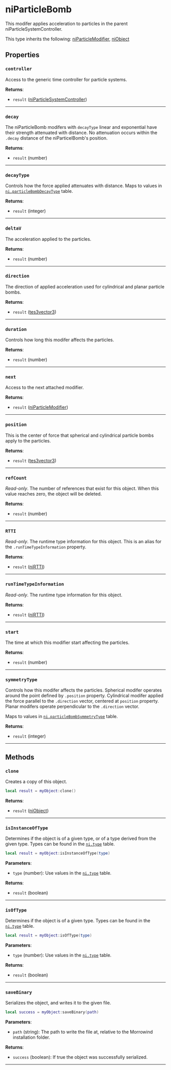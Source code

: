 <!---
	This file is autogenerated. Do not edit this file manually. Your changes will be ignored.
	More information: https://github.com/MWSE/MWSE/tree/master/docs
-->

# niParticleBomb
<div class="search_terms" style="display: none">niparticlebomb, particlebomb</div>

This modifer applies acceleration to particles in the parent niParticleSystemController.

This type inherits the following: [niParticleModifier](../../types/niParticleModifier), [niObject](../../types/niObject)
## Properties

### `controller`
<div class="search_terms" style="display: none">controller</div>

Access to the generic time controller for particle systems.

**Returns**:

* `result` ([niParticleSystemController](../../types/niParticleSystemController))

***

### `decay`
<div class="search_terms" style="display: none">decay</div>

The niParticleBomb modifers with `decayType` linear and exponential have their strength attenuated with distance. No attenuation occurs within the `.decay` distance of the niParticelBomb's position.

**Returns**:

* `result` (number)

***

### `decayType`
<div class="search_terms" style="display: none">decaytype</div>

Controls how the force applied attenuates with distance. Maps to values in [`ni.particleBombDecayType`](https://mwse.github.io/MWSE/references/ni/particle-bomb-decay-types/) table.

**Returns**:

* `result` (integer)

***

### `deltaV`
<div class="search_terms" style="display: none">deltav</div>

The acceleration applied to the particles.

**Returns**:

* `result` (number)

***

### `direction`
<div class="search_terms" style="display: none">direction</div>

The direction of applied acceleration used for cylindrical and planar particle bombs.

**Returns**:

* `result` ([tes3vector3](../../types/tes3vector3))

***

### `duration`
<div class="search_terms" style="display: none">duration</div>

Controls how long this modifer affects the particles.

**Returns**:

* `result` (number)

***

### `next`
<div class="search_terms" style="display: none">next</div>

Access to the next attached modifier.

**Returns**:

* `result` ([niParticleModifier](../../types/niParticleModifier))

***

### `position`
<div class="search_terms" style="display: none">position</div>

This is the center of force that spherical and cylindrical particle bombs apply to the particles.

**Returns**:

* `result` ([tes3vector3](../../types/tes3vector3))

***

### `refCount`
<div class="search_terms" style="display: none">refcount</div>

*Read-only*. The number of references that exist for this object. When this value reaches zero, the object will be deleted.

**Returns**:

* `result` (number)

***

### `RTTI`
<div class="search_terms" style="display: none">rtti</div>

*Read-only*. The runtime type information for this object. This is an alias for the `.runTimeTypeInformation` property.

**Returns**:

* `result` ([niRTTI](../../types/niRTTI))

***

### `runTimeTypeInformation`
<div class="search_terms" style="display: none">runtimetypeinformation</div>

*Read-only*. The runtime type information for this object.

**Returns**:

* `result` ([niRTTI](../../types/niRTTI))

***

### `start`
<div class="search_terms" style="display: none">start</div>

The time at which this modifier start affecting the particles.

**Returns**:

* `result` (number)

***

### `symmetryType`
<div class="search_terms" style="display: none">symmetrytype</div>

Controls how this modifer affects the particles. Spherical modifer operates around the point defined by `.position` property. Cylindrical modifer applied the force parallel to the `.direction` vector, centered at `position` property. Planar modifers operate perpendicular to the `.direction` vector.

Maps to values in [`ni.particleBombSymmetryType`](https://mwse.github.io/MWSE/references/ni/particle-bomb-symmetry-types/) table.

**Returns**:

* `result` (integer)

***

## Methods

### `clone`
<div class="search_terms" style="display: none">clone</div>

Creates a copy of this object.

```lua
local result = myObject:clone()
```

**Returns**:

* `result` ([niObject](../../types/niObject))

***

### `isInstanceOfType`
<div class="search_terms" style="display: none">isinstanceoftype, instanceoftype</div>

Determines if the object is of a given type, or of a type derived from the given type. Types can be found in the [`ni.type`](https://mwse.github.io/MWSE/references/ni/types/) table.

```lua
local result = myObject:isInstanceOfType(type)
```

**Parameters**:

* `type` (number): Use values in the [`ni.type`](https://mwse.github.io/MWSE/references/ni/types/) table.

**Returns**:

* `result` (boolean)

***

### `isOfType`
<div class="search_terms" style="display: none">isoftype, oftype</div>

Determines if the object is of a given type. Types can be found in the [`ni.type`](https://mwse.github.io/MWSE/references/ni/types/) table.

```lua
local result = myObject:isOfType(type)
```

**Parameters**:

* `type` (number): Use values in the [`ni.type`](https://mwse.github.io/MWSE/references/ni/types/) table.

**Returns**:

* `result` (boolean)

***

### `saveBinary`
<div class="search_terms" style="display: none">savebinary</div>

Serializes the object, and writes it to the given file.

```lua
local success = myObject:saveBinary(path)
```

**Parameters**:

* `path` (string): The path to write the file at, relative to the Morrowind installation folder.

**Returns**:

* `success` (boolean): If true the object was successfully serialized.

***

